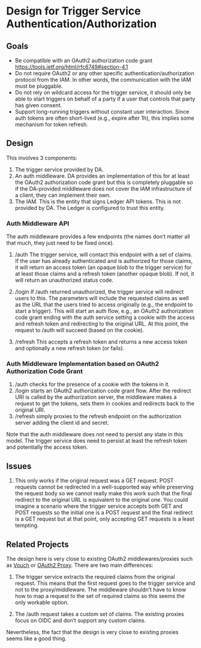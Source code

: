 # Design for Trigger Service Authentication/Authorization

## Goals

- Be compatible with an OAuth2 authorization code grant
  https://tools.ietf.org/html/rfc6749#section-4.1
- Do not require OAuth2 or any other specific
  authentication/authorization protocol from the IAM. In other words,
  the communication with the IAM must be pluggable.
- Do not rely on wildcard access for the trigger service, it should
  only be able to start triggers on behalf of a party if a user that
  controls that party has given consent.
- Support long-running triggers without constant user
  interaction. Since auth tokens are often short-lived (e.g., expire
  after 1h), this implies some mechanism for token refresh.

## Design

This involves 3 components:

1. The trigger service provided by DA.
2. An auth middleware. DA provides an implementation of this for at
   least the OAuth2 authorization code grant but this is completely
   pluggable so if the DA-provided middleware does not cover the IAM
   infrastructure of a client, they can implement their own.
3. The IAM. This is the entity that signs Ledger API tokens. This is
   not provided by DA. The Ledger is configured to trust this entity.

### Auth Middleware API

The auth middleware provides a few endpoints (the names don’t matter
all that much, they just need to be fixed once).

1. /auth The trigger service, will contact this endpoint with a set of
   claims. If the user has already authenticated and is authorized for
   those claims, it will return an access token (an opaque
   blob to the trigger service) for at least those claims and a
   refresh token (another opaque blob). If not, it will return an
   unauthorized status code.

2. /login If /auth returned unauthorized, the trigger service will
   redirect users to this. The parameters will include the requested
   claims as well as the URL that the users tried to access originally
   (e.g., the endpoint to start a trigger). This will start an auth
   flow, e.g., an OAuth2 authorization code grant ending with the auth
   service setting a cookie with the access and refresh token and
   redirecting to the original URL. At this point, the request to
   /auth will succeed (based on the cookie).

3. /refresh This accepts a refresh token and returns a new access
   token and optionally a new refresh token (or fails).

### Auth Middleware Implementation based on OAuth2 Authorization Code Grant

1. /auth checks for the presence of a cookie with the tokens in it.
2. /login starts an OAuth2 authorization code grant flow. After the
   redirect URI is called by the authorization server, the middleware
   makes a request to get the tokens, sets them in cookies and
   redirects back to the original URI.
3. /refresh simply proxies to the refresh endpoint on the
   authorization server adding the client id and secret.

Note that the auth middleware does not need to persist any state in
this model. The trigger service does need to persist at least the
refresh token and potentially the access token.

## Issues

1. This only works if the original request was a GET
   request. POST requests cannot be redirected in a well-supported way
   while preserving the request body so we cannot really make this
   work such that the final redirect to the original URL is equivalent
   to the original one.  You could imagine a scenario where the
   trigger service accepts both GET and POST requests so the initial
   one is a POST request and the final redirect is a GET request but
   at that point, only accepting GET requests is a least tempting.

## Related Projects

The design here is very close to existing OAuth2 middlewares/proxies
such as [Vouch](https://github.com/vouch/vouch-proxy) or [OAuth2
Proxy](https://github.com/oauth2-proxy/oauth2-proxy). There are two
main differences:

1. The trigger service extracts the required claims from the original
   request. This means that the first request goes to the trigger
   service and not to the proxy/middleware. The middleware shouldn’t
   have to know how to map a request to the set of required claims so
   this seems the only workable option.

2. The /auth request takes a custom set of claims. The existing
   proxies focus on OIDC and don’t support any custom claims.

Nevertheless, the fact that the design is very close to existing
proxies seems like a good thing.
